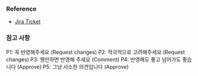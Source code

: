 ### Reference
- [Jira Ticket](https://yapp22-aos2.atlassian.net/browse/BOL-)

### 참고 사항

P1: 꼭 반영해주세요 (Request changes)
P2: 적극적으로 고려해주세요 (Request changes)
P3: 웬만하면 반영해 주세요 (Comment)
P4: 반영해도 좋고 넘어가도 좋습니다 (Approve)
P5: 그냥 사소한 의견입니다 (Approve)
